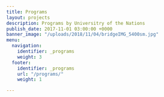 ```yaml
---
title: Programs
layout: projects
description: Programs by Universitry of the Nations
publish_date: 2017-11-01 03:00:00 +0000
banner_image: "/uploads/2018/11/04/bridgeIMG_5400sm.jpg"
menu:
  navigation:
    identifier: _programs
    weight: 3
  footer:
    identifier: _programs
    url: "/programs/"
    weight: 1

---
```


